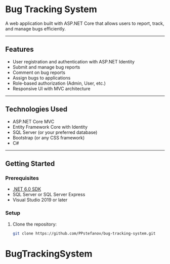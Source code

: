 # Bug Tracking System

A web application built with ASP.NET Core that allows users to report, track, and manage bugs efficiently.

---

## Features

- User registration and authentication with ASP.NET Identity
- Submit and manage bug reports
- Comment on bug reports
- Assign bugs to applications
- Role-based authorization (Admin, User, etc.)
- Responsive UI with MVC architecture

---

## Technologies Used

- ASP.NET Core MVC
- Entity Framework Core with Identity
- SQL Server (or your preferred database)
- Bootstrap (or any CSS framework)
- C#

---

## Getting Started

### Prerequisites

- [.NET 6.0 SDK](https://dotnet.microsoft.com/download)
- SQL Server or SQL Server Express
- Visual Studio 2019 or later

### Setup

1. Clone the repository:
   ```bash
   git clone https://github.com/PPstefanov/bug-tracking-system.git
# BugTrackingSystem
